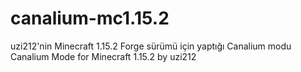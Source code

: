 # canalium-mc1.15.2
uzi212'nin Minecraft 1.15.2 Forge sürümü için yaptığı Canalium modu
Canalium Mode for Minecraft 1.15.2 by uzi212
